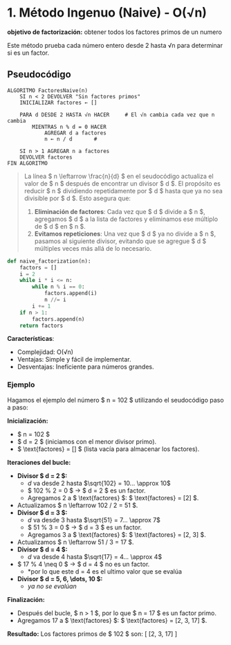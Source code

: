 # 1. Método Ingenuo (Naive) - O(√n)

**objetivo de factorización:** obtener todos los factores primos de un numero



Este método prueba cada número entero desde 2 hasta √n para determinar si es un factor.



## Pseudocódigo
```
ALGORITMO FactoresNaive(n)
    SI n < 2 DEVOLVER "Sin factores primos"
    INICIALIZAR factores ← []

    PARA d DESDE 2 HASTA √n HACER     # El √n cambia cada vez que n cambia
        MIENTRAS n % d = 0 HACER
            AGREGAR d a factores
            n ← n / d       #

    SI n > 1 AGREGAR n a factores
    DEVOLVER factores
FIN ALGORITMO
```

> La línea $ n \leftarrow \frac{n}{d} $ en el seudocódigo actualiza el valor de $ n $ después de encontrar un divisor $ d $. El propósito es reducir $ n $ dividiendo repetidamente por $ d $ hasta que ya no sea divisible por $ d $. Esto asegura que:
> 
> 1. **Eliminación de factores**: Cada vez que $ d $ divide a $ n $, agregamos $ d $ a la lista de factores y eliminamos ese múltiplo de $ d $ en $ n $.
> 2. **Evitamos repeticiones**: Una vez que $ d $ ya no divide a $ n $, pasamos al siguiente divisor, evitando que se agregue $ d $ múltiples veces más allá de lo necesario.



```python
def naive_factorization(n):
    factors = []
    i = 2
    while i * i <= n:
        while n % i == 0:
            factors.append(i)
            n //= i
        i += 1
    if n > 1:
        factors.append(n)
    return factors
```




**Características**:

- Complejidad: O(√n)
- Ventajas: Simple y fácil de implementar.
- Desventajas: Ineficiente para números grandes.



### Ejemplo


Hagamos el ejemplo del número $ n = 102 $ utilizando el seudocódigo paso a paso:

**Inicialización:**
- $ n = 102 $
- $ d = 2 $ (iniciamos con el menor divisor primo).
- $ \text{factores} = [] $ (lista vacía para almacenar los factores).

**Iteraciones del bucle:**

- **Divisor $ d = 2 $:**
  - $d$ va desde 2 hasta $\sqrt{102} = 10... \approx 10$
  - $ 102 \% 2 = 0 $ → $ d = 2 $ es un factor.
  - Agregamos 2 a $ \text{factores} $: $ \text{factores} = [2] $.
- Actualizamos $ n \leftarrow 102 / 2 = 51 $.
- **Divisor $ d = 3 $:**
  - $d$ va desde 3 hasta $\sqrt{51} = 7... \approx 7$
  - $ 51 \% 3 = 0 $ → $ d = 3 $ es un factor.
  - Agregamos 3 a $ \text{factores} $: $ \text{factores} = [2, 3] $.
- Actualizamos $ n \leftarrow 51 / 3 = 17 $.
- **Divisor $ d = 4 $:**
  - $d$ va desde 4 hasta $\sqrt{17} = 4... \approx 4$
- $ 17 \% 4 \neq 0 $ → $ d = 4 $ no es un factor.
  - *por lo que este d = 4 es el ultimo valor que se evalúa
- **Divisor $ d = 5, 6, \dots, 10 $:**
  - *ya no se evalúan*

**Finalización:**

- Después del bucle, $ n > 1 $, por lo que $ n = 17 $ es un factor primo.
- Agregamos 17 a $ \text{factores} $: $ \text{factores} = [2, 3, 17] $.

**Resultado:**
Los factores primos de $ 102 $ son:
\[ [2, 3, 17] \]
